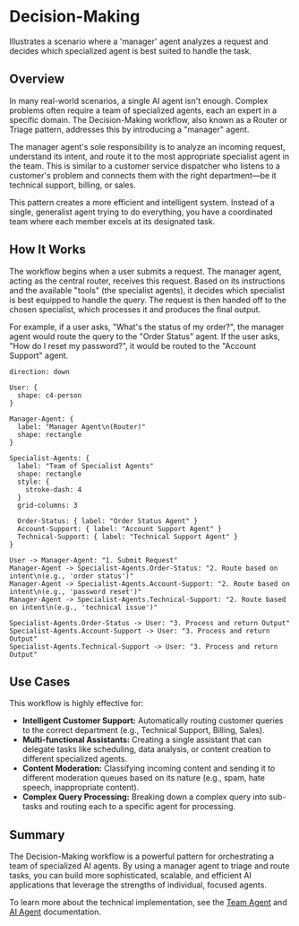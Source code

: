 # Decision-Making

Illustrates a scenario where a 'manager' agent analyzes a request and decides which specialized agent is best suited to handle the task.

## Overview

In many real-world scenarios, a single AI agent isn't enough. Complex problems often require a team of specialized agents, each an expert in a specific domain. The Decision-Making workflow, also known as a Router or Triage pattern, addresses this by introducing a "manager" agent.

The manager agent's sole responsibility is to analyze an incoming request, understand its intent, and route it to the most appropriate specialist agent in the team. This is similar to a customer service dispatcher who listens to a customer's problem and connects them with the right department—be it technical support, billing, or sales.

This pattern creates a more efficient and intelligent system. Instead of a single, generalist agent trying to do everything, you have a coordinated team where each member excels at its designated task.

## How It Works

The workflow begins when a user submits a request. The manager agent, acting as the central router, receives this request. Based on its instructions and the available "tools" (the specialist agents), it decides which specialist is best equipped to handle the query. The request is then handed off to the chosen specialist, which processes it and produces the final output.

For example, if a user asks, "What's the status of my order?", the manager agent would route the query to the "Order Status" agent. If the user asks, "How do I reset my password?", it would be routed to the "Account Support" agent.

```d2
direction: down

User: {
  shape: c4-person
}

Manager-Agent: {
  label: "Manager Agent\n(Router)"
  shape: rectangle
}

Specialist-Agents: {
  label: "Team of Specialist Agents"
  shape: rectangle
  style: {
    stroke-dash: 4
  }
  grid-columns: 3

  Order-Status: { label: "Order Status Agent" }
  Account-Support: { label: "Account Support Agent" }
  Technical-Support: { label: "Technical Support Agent" }
}

User -> Manager-Agent: "1. Submit Request"
Manager-Agent -> Specialist-Agents.Order-Status: "2. Route based on intent\n(e.g., 'order status')"
Manager-Agent -> Specialist-Agents.Account-Support: "2. Route based on intent\n(e.g., 'password reset')"
Manager-Agent -> Specialist-Agents.Technical-Support: "2. Route based on intent\n(e.g., 'technical issue')"

Specialist-Agents.Order-Status -> User: "3. Process and return Output"
Specialist-Agents.Account-Support -> User: "3. Process and return Output"
Specialist-Agents.Technical-Support -> User: "3. Process and return Output"
```

## Use Cases

This workflow is highly effective for:

- **Intelligent Customer Support:** Automatically routing customer queries to the correct department (e.g., Technical Support, Billing, Sales).
- **Multi-functional Assistants:** Creating a single assistant that can delegate tasks like scheduling, data analysis, or content creation to different specialized agents.
- **Content Moderation:** Classifying incoming content and sending it to different moderation queues based on its nature (e.g., spam, hate speech, inappropriate content).
- **Complex Query Processing:** Breaking down a complex query into sub-tasks and routing each to a specific agent for processing.

## Summary

The Decision-Making workflow is a powerful pattern for orchestrating a team of specialized AI agents. By using a manager agent to triage and route tasks, you can build more sophisticated, scalable, and efficient AI applications that leverage the strengths of individual, focused agents.

To learn more about the technical implementation, see the [Team Agent](./developer-guide-agents-team-agent.md) and [AI Agent](./developer-guide-agents-ai-agent.md) documentation.